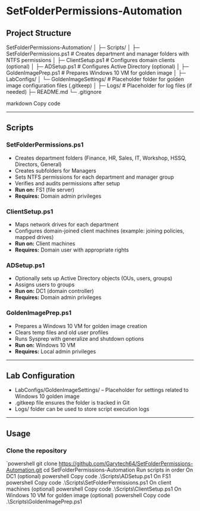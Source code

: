﻿# SetFolderPermissions-Automation

## Project Structure

SetFolderPermissions-Automation/
│
├─ Scripts/
│ ├─ SetFolderPermissions.ps1 # Creates department and manager folders with NTFS permissions
│ ├─ ClientSetup.ps1 # Configures domain clients (optional)
│ ├─ ADSetup.ps1 # Configures Active Directory (optional)
│ ├─ GoldenImagePrep.ps1 # Prepares Windows 10 VM for golden image
│
├─ LabConfigs/
│ └─ GoldenImageSettings/ # Placeholder folder for golden image configuration files (.gitkeep)
│
├─ Logs/ # Placeholder for log files (if needed)
├─ README.md
└─ .gitignore

markdown
Copy code

---

## Scripts

### SetFolderPermissions.ps1
- Creates department folders (Finance, HR, Sales, IT, Workshop, HSSQ, Directors, General)
- Creates subfolders for Managers
- Sets NTFS permissions for each department and manager group
- Verifies and audits permissions after setup
- **Run on:** FS1 (file server)
- **Requires:** Domain admin privileges

### ClientSetup.ps1
- Maps network drives for each department
- Configures domain-joined client machines (example: joining policies, mapped drives)
- **Run on:** Client machines
- **Requires:** Domain user with appropriate rights

### ADSetup.ps1
- Optionally sets up Active Directory objects (OUs, users, groups)
- Assigns users to groups
- **Run on:** DC1 (domain controller)
- **Requires:** Domain admin privileges

### GoldenImagePrep.ps1
- Prepares a Windows 10 VM for golden image creation
- Clears temp files and old user profiles
- Runs Sysprep with generalize and shutdown options
- **Run on:** Windows 10 VM
- **Requires:** Local admin privileges

---

## Lab Configuration

- LabConfigs/GoldenImageSettings/ – Placeholder for settings related to Windows 10 golden image
- .gitkeep file ensures the folder is tracked in Git
- Logs/ folder can be used to store script execution logs

---

## Usage

### Clone the repository
`powershell
git clone https://github.com/Garytech64/SetFolderPermissions-Automation.git
cd SetFolderPermissions-Automation
Run scripts in order
On DC1 (optional)
powershell
Copy code
.\Scripts\ADSetup.ps1
On FS1
powershell
Copy code
.\Scripts\SetFolderPermissions.ps1
On client machines (optional)
powershell
Copy code
.\Scripts\ClientSetup.ps1
On Windows 10 VM for golden image (optional)
powershell
Copy code
.\Scripts\GoldenImagePrep.ps1
